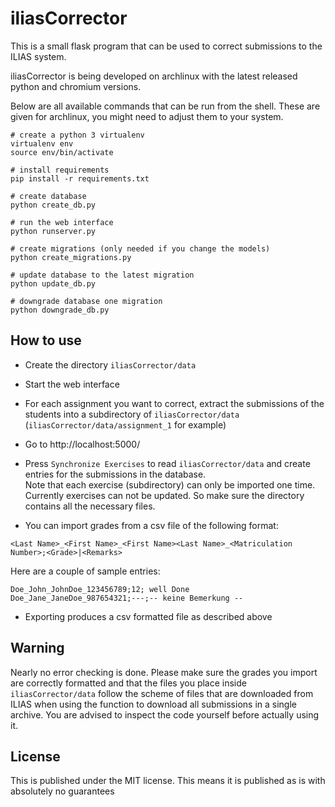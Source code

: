 # iliasCorrector

This is a small flask program that can be used to correct submissions to the ILIAS system.

iliasCorrector is being developed on archlinux with the latest released python and chromium versions.

Below are all available commands that can be run from the shell. These are given for archlinux, you might need to adjust them to your system.
```
# create a python 3 virtualenv
virtualenv env
source env/bin/activate

# install requirements
pip install -r requirements.txt

# create database
python create_db.py

# run the web interface
python runserver.py

# create migrations (only needed if you change the models)
python create_migrations.py

# update database to the latest migration
python update_db.py

# downgrade database one migration
python downgrade_db.py
```


## How to use

* Create the directory `iliasCorrector/data`
* Start the web interface

* For each assignment you want to correct, extract the submissions of the students into a subdirectory of `iliasCorrector/data` (`iliasCorrector/data/assignment_1` for example)

* Go to http://localhost:5000/
* Press `Synchronize Exercises` to read `iliasCorrector/data` and create entries for the submissions in the database.  
Note that each exercise (subdirectory) can only be imported one time. Currently exercises can not be updated. So make sure the directory contains all the necessary files.
* You can import grades from a csv file of the following format:
```
<Last Name>_<First Name>_<First Name><Last Name>_<Matriculation Number>;<Grade>|<Remarks>
```
Here are a couple of sample entries:
```
Doe_John_JohnDoe_123456789;12; well Done
Doe_Jane_JaneDoe_987654321;---;-- keine Bemerkung --
```
* Exporting produces a csv formatted file as described above

## Warning
Nearly no error checking is done. Please make sure the grades you import are correctly formatted and that the files you place inside `iliasCorrector/data` follow the scheme of files that are downloaded from ILIAS when using the function to download all submissions in a single archive.
You are advised to inspect the code yourself before actually using it.

## License
This is published under the MIT license. This means it is published as is with absolutely no guarantees
